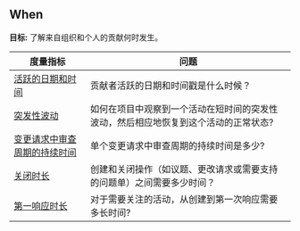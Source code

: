 ## When

**目标:** 了解来自组织和个人的贡献何时发生。

| 度量指标 | 问题 |
| --- | --- |
| [活跃的日期和时间](activity-dates-and-times.md) | 贡献者活跃的日期和时间戳是什么时候？ |
| [突发性波动](burstiness.md) | 如何在项目中观察到一个活动在短时间的突发性波动，然后相应地恢复到这个活动的正常状态? |
|[变更请求中审查周期的持续时间](review-cycle-duration-within-a-change-request.md) | 单个变更请求中审查周期的持续时间是多少? |
| [关闭时长](time-to-close.md) | 创建和关闭操作（如议题、更改请求或需要支持的问题单）之间需要多少时间？ |
| [第一响应时长](time-to-first-response.md) | 对于需要关注的活动，从创建到第一次响应需要多长时间? |
